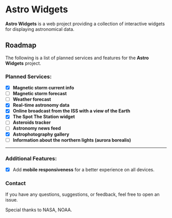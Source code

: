 # Astro Widgets

**Astro Widgets** is a web project providing a collection of interactive widgets for displaying astronomical data.

## Roadmap
The following is a list of planned services and features for the **Astro Widgets** project.

### Planned Services:
- [x] **Magnetic storm current info**
- [ ] **Magnetic storm forecast**
- [ ] **Weather forecast**
- [x] **Real-time astronomy data**
- [x] **Online broadcast from the ISS with a view of the Earth**
- [x] **The Spot The Station widget**
- [ ] **Asteroids tracker**  
- [ ] **Astronomy news feed**  
- [x] **Astrophotography gallery**  
- [ ] **Information about the northern lights (aurora borealis)**

---

### Additional Features:
- [x] Add **mobile responsiveness** for a better experience on all devices.

### Contact
If you have any questions, suggestions, or feedback, feel free to open an issue.

Special thanks to NASA, NOAA.